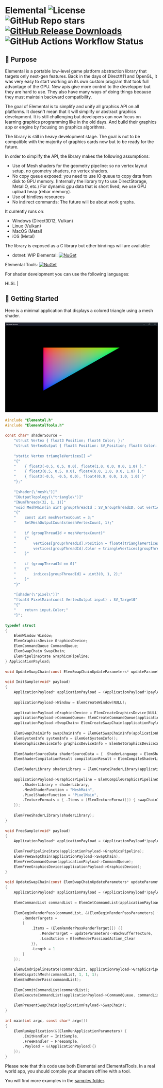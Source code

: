 # Elemental ![License](https://img.shields.io/github/license/double-buffer/elemental.svg) ![GitHub Repo stars](https://img.shields.io/github/stars/double-buffer/elemental?style=flat) [![GitHub Release Downloads](https://img.shields.io/github/downloads/double-buffer/elemental/total)](https://github.com/double-buffer/elemental/releases) ![GitHub Actions Workflow Status](https://img.shields.io/github/actions/workflow/status/double-buffer/elemental/build-ci.yml?branch=main)


## 📖 Purpose

Elemental is a portable low-level game platform abstraction library that targets only next-gen features. Back in the days of DirectX11 and OpenGL,
it was very easy to start working on its own custom program that took full advantage of the GPU. New apis give more control to the developper but 
they are hard to use. They also have many ways of doing things because they must maintain backward compatibility.

The goal of Elemental is to simplify and unify all graphics API on all platforms. It doesn't mean that it will simplify or abstract graphics development. 
It is still challenging but developers can now focus on learning graphics programming like in the old days. And build their graphics app or engine by focusing
on graphics algorithms.

The library is still in heavy development stage. The goal is not to be compatible with the majority of graphics cards now but to be ready for the future.

In order to simplify the API, the library makes the following assumptions:

- Use of Mesh shaders for the geometry pipeline: so no vertex layout setup, no geometry shaders, no vertex shaders.
- No copy queue exposed: you need to use IO queue to copy data from disk to GPU memory. (Internally the library try to use DirectStorage, MetalIO, etc.)
For dynamic gpu data that is short lived, we use GPU upload heap (rebar memory).
- Use of bindless resources
- No indirect commands: The future will be about work graphs. 

It currently runs on:

- Windows (Direct3D12, Vulkan)
- Linux (Vulkan)
- MacOS (Metal)
- iOS (Metal)

The library is exposed as a C library but other bindings will are available:

- dotnet: WIP
Elemental: [![NuGet](https://img.shields.io/nuget/v/Elemental.svg)](https://www.nuget.org/packages/Elemental/) 

Elemental Tools: [![NuGet](https://img.shields.io/nuget/v/Elemental.Tools.svg)](https://www.nuget.org/packages/Elemental.Tools/)

For shader development you can use the following languages:

HLSL | 

## 🚀 Getting Started

Here is a minimal application that displays a colored triangle using a mesh shader.

![Minimal Triangle Application](/doc/GettingStarted.png)

```c
#include "Elemental.h"
#include "ElementalTools.h"

const char* shaderSource = 
    "struct Vertex { float3 Position; float4 Color; };"
    "struct VertexOutput { float4 Position: SV_Position; float4 Color: TEXCOORD0; };"

    "static Vertex triangleVertices[] ="
    "{"
    "    { float3(-0.5, 0.5, 0.0), float4(1.0, 0.0, 0.0, 1.0) },"
    "    { float3(0.5, 0.5, 0.0), float4(0.0, 1.0, 0.0, 1.0) },"
    "    { float3(-0.5, -0.5, 0.0), float4(0.0, 0.0, 1.0, 1.0) }"
    "};"

    "[shader(\"mesh\")]"
    "[OutputTopology(\"triangle\")]"
    "[NumThreads(32, 1, 1)]"
    "void MeshMain(in uint groupThreadId : SV_GroupThreadID, out vertices VertexOutput vertices[3], out indices uint3 indices[1])"
    "{"
    "    const uint meshVertexCount = 3;"
    "    SetMeshOutputCounts(meshVertexCount, 1);"

    "    if (groupThreadId < meshVertexCount)"
    "    {"
    "        vertices[groupThreadId].Position = float4(triangleVertices[groupThreadId].Position, 1);"
    "        vertices[groupThreadId].Color = triangleVertices[groupThreadId].Color;"
    "    }"

    "    if (groupThreadId == 0)"
    "    {"
    "        indices[groupThreadId] = uint3(0, 1, 2);"
    "    }"
    "}"

    "[shader(\"pixel\")]"
    "float4 PixelMain(const VertexOutput input) : SV_Target0"
    "{"
    "    return input.Color;"
    "}";

typedef struct
{
    ElemWindow Window;
    ElemGraphicsDevice GraphicsDevice;
    ElemCommandQueue CommandQueue;
    ElemSwapChain SwapChain;
    ElemPipelineState GraphicsPipeline;
} ApplicationPayload;

void UpdateSwapChain(const ElemSwapChainUpdateParameters* updateParameters, void* payload);

void InitSample(void* payload)
{
    ApplicationPayload* applicationPayload = (ApplicationPayload*)payload;

    applicationPayload->Window = ElemCreateWindow(NULL);

    applicationPayload->GraphicsDevice = ElemCreateGraphicsDevice(NULL);
    applicationPayload->CommandQueue= ElemCreateCommandQueue(applicationPayload->GraphicsDevice, ElemCommandQueueType_Graphics, NULL);
    applicationPayload->SwapChain= ElemCreateSwapChain(applicationPayload->CommandQueue, applicationPayload->Window, UpdateSwapChain, &(ElemSwapChainOptions) { .UpdatePayload = payload });

    ElemSwapChainInfo swapChainInfo = ElemGetSwapChainInfo(applicationPayload->SwapChain);
    ElemSystemInfo systemInfo = ElemGetSystemInfo();
    ElemGraphicsDeviceInfo graphicsDeviceInfo = ElemGetGraphicsDeviceInfo(applicationPayload->GraphicsDevice);

    ElemShaderSourceData shaderSourceData = { .ShaderLanguage = ElemShaderLanguage_Hlsl, .Data = { .Items = (uint8_t*)shaderSource, .Length = strlen(shaderSource) } };
    ElemShaderCompilationResult compilationResult = ElemCompileShaderLibrary((ElemToolsGraphicsApi)graphicsDeviceInfo.GraphicsApi, (ElemToolsPlatform)systemInfo.Platform, &shaderSourceData, NULL);

    ElemShaderLibrary shaderLibrary = ElemCreateShaderLibrary(applicationPayload->GraphicsDevice, (ElemDataSpan) { .Items = compilationResult.Data.Items, .Length = compilationResult.Data.Length });

    applicationPayload->GraphicsPipeline = ElemCompileGraphicsPipelineState(applicationPayload->GraphicsDevice, &(ElemGraphicsPipelineStateParameters) {
        .ShaderLibrary = shaderLibrary,
        .MeshShaderFunction = "MeshMain",
        .PixelShaderFunction = "PixelMain",
        .TextureFormats = { .Items = (ElemTextureFormat[]) { swapChainInfo.Format }, .Length = 1 }
    });
    
    ElemFreeShaderLibrary(shaderLibrary);
}

void FreeSample(void* payload)
{
    ApplicationPayload* applicationPayload = (ApplicationPayload*)payload;

    ElemFreePipelineState(applicationPayload->GraphicsPipeline);
    ElemFreeSwapChain(applicationPayload->SwapChain);
    ElemFreeCommandQueue(applicationPayload->CommandQueue);
    ElemFreeGraphicsDevice(applicationPayload->GraphicsDevice);
}

void UpdateSwapChain(const ElemSwapChainUpdateParameters* updateParameters, void* payload)
{
    ApplicationPayload* applicationPayload = (ApplicationPayload*)payload;

    ElemCommandList commandList = ElemGetCommandList(applicationPayload->CommandQueue, NULL); 

    ElemBeginRenderPass(commandList, &(ElemBeginRenderPassParameters) {
        .RenderTargets = 
        {
            .Items = (ElemRenderPassRenderTarget[]) {{ 
                .RenderTarget = updateParameters->BackBufferTexture, 
                .LoadAction = ElemRenderPassLoadAction_Clear 
            }},
            .Length = 1
        }
    });

    ElemBindPipelineState(commandList, applicationPayload->GraphicsPipeline);
    ElemDispatchMesh(commandList, 1, 1, 1);
    ElemEndRenderPass(commandList);

    ElemCommitCommandList(commandList);
    ElemExecuteCommandList(applicationPayload->CommandQueue, commandList, NULL);

    ElemPresentSwapChain(applicationPayload->SwapChain);
}

int main(int argc, const char* argv[]) 
{
    ElemRunApplication(&(ElemRunApplicationParameters) {
        .InitHandler = InitSample,
        .FreeHandler = FreeSample,
        .Payload = &(ApplicationPayload){}
    });
}
```

Please note that this code use both Elemental and ElementalTools. In a real world app, you should compile your shaders offline with a tool.

You will find more examples in the [samples folder](samples).

